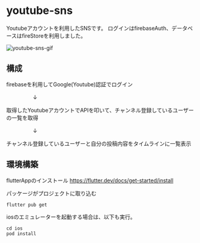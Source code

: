 # youtube-sns

Youtubeアカウントを利用したSNSです。
ログインはfirebaseAuth、データベースはfireStoreを利用しました。

![youtube-sns-gif](https://user-images.githubusercontent.com/29334692/105657418-abffa600-5f07-11eb-9856-b43da6e5354b.gif)

## 構成

firebaseを利用してGoogle(Youtube)認証でログイン

　　　　　↓

取得したYoutubeアカウントでAPIを叩いて、チャンネル登録しているユーザーの一覧を取得

　　　　　↓

チャンネル登録しているユーザーと自分の投稿内容をタイムラインに一覧表示


## 環境構築
flutterAppのインストール
https://flutter.dev/docs/get-started/install

パッケージがプロジェクトに取り込む
```
flutter pub get
```


iosのエミュレーターを起動する場合は、以下も実行。
```
cd ios
pod install
```
